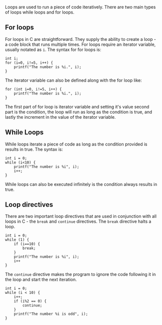 Loops are used to run a piece of code iteratively. There are two main types of loops while loops and for loops.
## For loops
For loops in C are straightforward. They supply the ability to create a loop - a code block that runs multiple times. For loops require an iterator variable, usually notated as `i`. The syntax for for loops is:
```
int i;
for (i=0, i!=5, i++) {
	printf("The number is %i.", i);
}
```
The iterator variable can also be defined along with the for loop like:
```
for (int i=0, i!=5, i++) {
	printf("The number is %i.", i);
}
```
The first part of for loop is iterator variable and setting it's value second part is the condition, the loop will run as long as the condition is true, and lastly the increment in the value of the iterator variable.
## While Loops
While loops iterate a piece of code as long as the condition provided is results in true. The syntax is:
```
int i = 0;
while (i<10) {
	printf("The number is %i", i);
	i++;
}
```
While loops can also be executed infinitely is the condition always results in true.
## Loop directives
There are two important loop directives that are used in conjunction with all loops in C - the `break` and `continue` directives.
The `break` directive halts a loop.
```
int i = 0;
while (1) {
	if (i==10) {
		break;
	}
	printf("The number is %i", i);
	i++
}
```
The `continue` directive makes the program to ignore the code following it in the loop and start the next iteration.
```
int i = 0;
while (i < 10) {
	i++;
	if (i%2 == 0) {
		continue;
	}
	printf("The number %i is odd", i);
}
```
